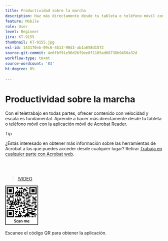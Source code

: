 ```yaml
---
title: Productividad sobre la marcha
description: Haz más directamente desde tu tableta o teléfono móvil con la aplicación móvil de Acrobat Reader
feature: Mobile
role: User
level: Beginner
jira: KT-9155
thumbnail: KT-9155.jpg
exl-id: 143170eb-09c6-4b13-90d3-ab1a658d1572
source-git-commit: 4e6fbf91e96d26f9ee8f1105ad68738b9450a32d
workflow-type: tm+mt
source-wordcount: '83'
ht-degree: 0%

---
```


# Productividad sobre la marcha

Con el teletrabajo en todas partes, ofrecer contenido con velocidad y escala es fundamental. Aprende a hacer más directamente desde tu tableta o teléfono móvil con la aplicación móvil de Acrobat Reader.

>[!TIP]
>
>¿Estás interesado en obtener más información sobre las herramientas de Acrobat a las que puedes acceder desde cualquier lugar? Retirar [Trabaja en cualquier parte con Acrobat web](acrobatweb.md).

<br> 

>[!VIDEO](https://video.tv.adobe.com/v/337972?quality=12&learn=on&hidetitle=true)

![código QR](../assets/Acrobatqrcode.jpg)

Escanee el código QR para obtener la aplicación.
